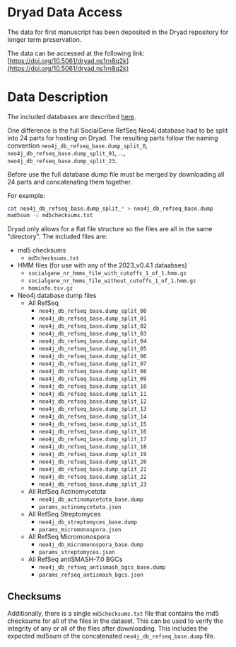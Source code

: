 
# Dryad Data Access
The data for first manuscript has been deposited in the Dryad repository for longer term preservation.

The data can be accessed at the following link: [https://doi.org/10.5061/dryad.ns1rn8q2k](https://doi.org/10.5061/dryad.ns1rn8q2k)

# Data Description
The included databases are described [here](../general/).

One difference is the full SocialGene RefSeq Neo4j database had to be split into 24 parts for hosting on Dryad. The resulting parts follow the naming convention `neo4j_db_refseq_base.dump_split_0`, `neo4j_db_refseq_base.dump_split_01`, ..., `neo4j_db_refseq_base.dump_split_23`.

Before use the full database dump file must be merged by downloading all 24 parts and concatenating them together.

For example:
```bash
cat neo4j_db_refseq_base.dump_split_* > neo4j_db_refseq_base.dump
mad5sum -c md5checksums.txt
```

Dryad only allows for a flat file structure so the files are all in the same "directory". The included files are:

- md5 checksums
    - `md5checksums.txt`
- HMM files (for use with any of the 2023_v0.4.1 dataabses)
    - `socialgene_nr_hmms_file_with_cutoffs_1_of_1.hmm.gz`
    - `socialgene_nr_hmms_file_without_cutoffs_1_of_1.hmm.gz`
    - `hmminfo.tsv.gz`
- Neo4j database dump files
    - All RefSeq
        - `neo4j_db_refseq_base.dump_split_00`
        - `neo4j_db_refseq_base.dump_split_01`
        - `neo4j_db_refseq_base.dump_split_02`
        - `neo4j_db_refseq_base.dump_split_03`
        - `neo4j_db_refseq_base.dump_split_04`
        - `neo4j_db_refseq_base.dump_split_05`
        - `neo4j_db_refseq_base.dump_split_06`
        - `neo4j_db_refseq_base.dump_split_07`
        - `neo4j_db_refseq_base.dump_split_08`
        - `neo4j_db_refseq_base.dump_split_09`
        - `neo4j_db_refseq_base.dump_split_10`
        - `neo4j_db_refseq_base.dump_split_11`
        - `neo4j_db_refseq_base.dump_split_12`
        - `neo4j_db_refseq_base.dump_split_13`
        - `neo4j_db_refseq_base.dump_split_14`
        - `neo4j_db_refseq_base.dump_split_15`
        - `neo4j_db_refseq_base.dump_split_16`
        - `neo4j_db_refseq_base.dump_split_17`
        - `neo4j_db_refseq_base.dump_split_18`
        - `neo4j_db_refseq_base.dump_split_19`
        - `neo4j_db_refseq_base.dump_split_20`
        - `neo4j_db_refseq_base.dump_split_21`
        - `neo4j_db_refseq_base.dump_split_22`
        - `neo4j_db_refseq_base.dump_split_23`
    - All RefSeq Actinomycetota
        - `neo4j_db_actinomycetota_base.dump`
        - `params_actinomycetota.json`
    - All RefSeq Streptomyces
        - `neo4j_db_streptomyces_base.dump`
        - `params_micromonospora.json`
    - All RefSeq Micromonospora
        - `neo4j_db_micromonospora_base.dump`
        - `params_streptomyces.json`
    - All RefSeq antiSMASH-7.0 BGCs
        - `neo4j_db_refseq_antismash_bgcs_base.dump`
        - `params_refseq_antismash_bgcs.json`



## Checksums
Additionally, there is a single `md5checksums.txt` file that contains the md5 checksums for all of the files in the dataset. This can be used to verify the integrity of any or all of the files after downloading. This includes the expected md5sum of the concatenated `neo4j_db_refseq_base.dump` file.



